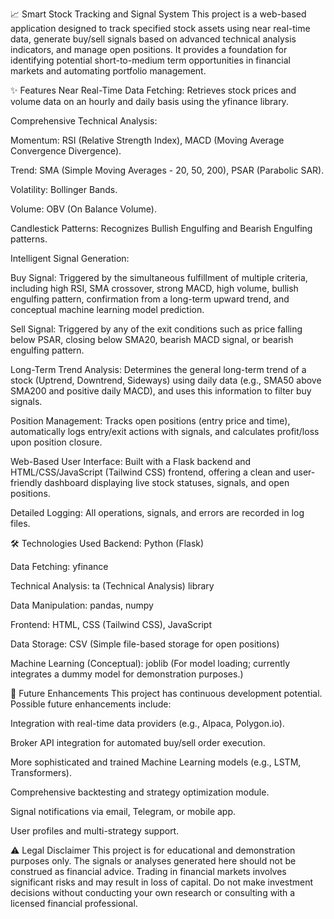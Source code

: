 📈 Smart Stock Tracking and Signal System
This project is a web-based application designed to track specified stock assets using near real-time data, generate buy/sell signals based on advanced technical analysis indicators, and manage open positions. It provides a foundation for identifying potential short-to-medium term opportunities in financial markets and automating portfolio management.

✨ Features
Near Real-Time Data Fetching: Retrieves stock prices and volume data on an hourly and daily basis using the yfinance library.

Comprehensive Technical Analysis:

Momentum: RSI (Relative Strength Index), MACD (Moving Average Convergence Divergence).

Trend: SMA (Simple Moving Averages - 20, 50, 200), PSAR (Parabolic SAR).

Volatility: Bollinger Bands.

Volume: OBV (On Balance Volume).

Candlestick Patterns: Recognizes Bullish Engulfing and Bearish Engulfing patterns.

Intelligent Signal Generation:

Buy Signal: Triggered by the simultaneous fulfillment of multiple criteria, including high RSI, SMA crossover, strong MACD, high volume, bullish engulfing pattern, confirmation from a long-term upward trend, and conceptual machine learning model prediction.

Sell Signal: Triggered by any of the exit conditions such as price falling below PSAR, closing below SMA20, bearish MACD signal, or bearish engulfing pattern.

Long-Term Trend Analysis: Determines the general long-term trend of a stock (Uptrend, Downtrend, Sideways) using daily data (e.g., SMA50 above SMA200 and positive daily MACD), and uses this information to filter buy signals.

Position Management: Tracks open positions (entry price and time), automatically logs entry/exit actions with signals, and calculates profit/loss upon position closure.

Web-Based User Interface: Built with a Flask backend and HTML/CSS/JavaScript (Tailwind CSS) frontend, offering a clean and user-friendly dashboard displaying live stock statuses, signals, and open positions.

Detailed Logging: All operations, signals, and errors are recorded in log files.

🛠️ Technologies Used
Backend: Python (Flask)

Data Fetching: yfinance

Technical Analysis: ta (Technical Analysis) library

Data Manipulation: pandas, numpy

Frontend: HTML, CSS (Tailwind CSS), JavaScript

Data Storage: CSV (Simple file-based storage for open positions)

Machine Learning (Conceptual): joblib (For model loading; currently integrates a dummy model for demonstration purposes.)

🔮 Future Enhancements
This project has continuous development potential. Possible future enhancements include:

Integration with real-time data providers (e.g., Alpaca, Polygon.io).

Broker API integration for automated buy/sell order execution.

More sophisticated and trained Machine Learning models (e.g., LSTM, Transformers).

Comprehensive backtesting and strategy optimization module.

Signal notifications via email, Telegram, or mobile app.

User profiles and multi-strategy support.

⚠️ Legal Disclaimer
This project is for educational and demonstration purposes only. The signals or analyses generated here should not be construed as financial advice. Trading in financial markets involves significant risks and may result in loss of capital. Do not make investment decisions without conducting your own research or consulting with a licensed financial professional.
